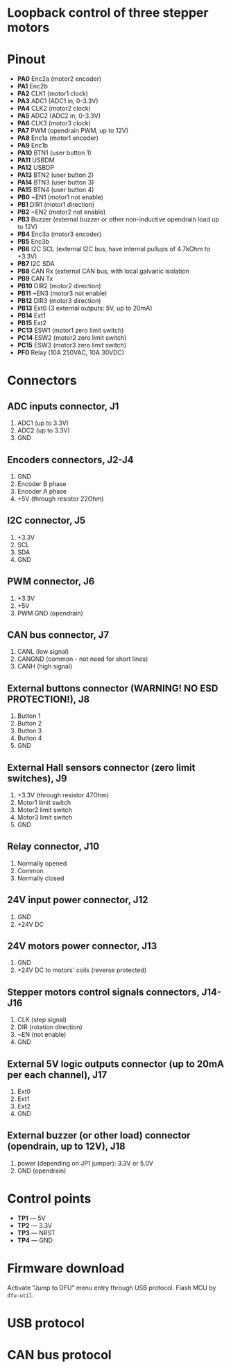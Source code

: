Loopback control of three stepper motors
========================================


# Pinout

- **PA0** Enc2a (motor2 encoder)
- **PA1** Enc2b
- **PA2** CLK1 (motor1 clock)
- **PA3** ADC1 (ADC1 in, 0-3.3V)
- **PA4** CLK2 (motor2 clock)
- **PA5** ADC2 (ADC2 in, 0-3.3V)
- **PA6** CLK3 (motor3 clock)
- **PA7** PWM (opendrain PWM, up to 12V)
- **PA8** Enc1a (motor1 encoder)
- **PA9** Enc1b
- **PA10** BTN1 (user button 1)
- **PA11** USBDM
- **PA12** USBDP
- **PA13** BTN2 (user button 2)
- **PA14** BTN3 (user button 3)
- **PA15** BTN4 (user button 4)
- **PB0** ~EN1 (motor1 not enable)
- **PB1** DIR1 (motor1 direction)
- **PB2** ~EN2 (motor2 not enable)
- **PB3** Buzzer (external buzzer or other non-inductive opendrain load up to 12V)
- **PB4** Enc3a (motor3 encoder)
- **PB5** Enc3b
- **PB6** I2C SCL (external I2C bus, have internal pullups of 4.7kOhm to +3.3V)
- **PB7** I2C SDA
- **PB8** CAN Rx (external CAN bus, with local galvanic isolation
- **PB9** CAN Tx
- **PB10** DIR2 (motor2 direction)
- **PB11** ~EN3 (motor3 not enable)
- **PB12** DIR3 (motor3 direction)
- **PB13** Ext0 (3 external outputs: 5V, up to 20mA)
- **PB14** Ext1
- **PB15** Ext2
- **PC13** ESW1 (motor1 zero limit switch)
- **PC14** ESW2 (motor2 zero limit switch)
- **PC15** ESW3 (motor3 zero limit switch)
- **PF0** Relay (10A 250VAC, 10A 30VDC)

# Connectors

## ADC inputs connector, J1

1. ADC1 (up to 3.3V)
2. ADC2 (up to 3.3V)
3. GND

## Encoders connectors, J2-J4

1. GND
2. Encoder B phase
3. Encoder A phase
4. +5V (through resistor 22Ohm)

## I2C connector, J5

1. +3.3V
2. SCL
3. SDA
4. GND

## PWM connector, J6
1. +3.3V
2. +5V
3. PWM GND (opendrain)

## CAN bus connector, J7

1. CANL (low signal)
2. CANGND (common - not need for short lines)
3. CANH (high signal)

## External buttons connector (WARNING! NO ESD PROTECTION!), J8

1. Button 1
2. Button 2
3. Button 3
4. Button 4
5. GND

## External Hall sensors connector (zero limit switches), J9

1. +3.3V (through resistor 47Ohm)
2. Motor1 limit switch
3. Motor2 limit switch
4. Motor3 limit switch
5. GND

## Relay connector, J10

1. Normally opened
2. Common
3. Normally closed

## 24V input power connector, J12

1. GND
2. +24V DC

## 24V motors power connector, J13

1. GND
2. +24V DC to motors' coils (reverse protected)

## Stepper motors control signals connectors, J14-J16

1. CLK (step signal)
2. DIR (rotation direction)
3. ~EN (not enable)
4. GND

## External 5V logic outputs connector (up to 20mA per each channel), J17

1. Ext0
2. Ext1
3. Ext2
4. GND

## External buzzer (or other load) connector (opendrain, up to 12V), J18

1. power (depending on JP1 jumper): 3.3V or 5.0V
2. GND (opendrain)

# Control points

- **TP1** — 5V
- **TP2** — 3.3V
- **TP3** — NRST
- **TP4** — GND

# Firmware download

Activate "Jump to DFU" menu entry through USB protocol. Flash MCU by `dfu-util`.

# USB protocol

# CAN bus protocol